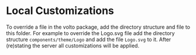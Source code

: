 # Local Customizations

To override a file in the volto package, add the directory structure and file
to this folder. For example to override the Logo.svg file add the directory
structure `components/theme/Logo` and add the file `Logo.svg` to it. After
(re)stating the server all customizations will be applied.
